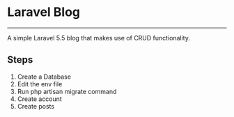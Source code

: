 <h1>Laravel Blog</h1>
<hr>

<p>A simple Laravel 5.5 blog that makes use of CRUD functionality.</p>

<h2>Steps</h2>
<ol>
  <li>Create a Database</li>
  <li>Edit the env file</li>
  <li>Run php artisan migrate command</li>
  <li>Create account<li>Create posts</li>
  </ol>

